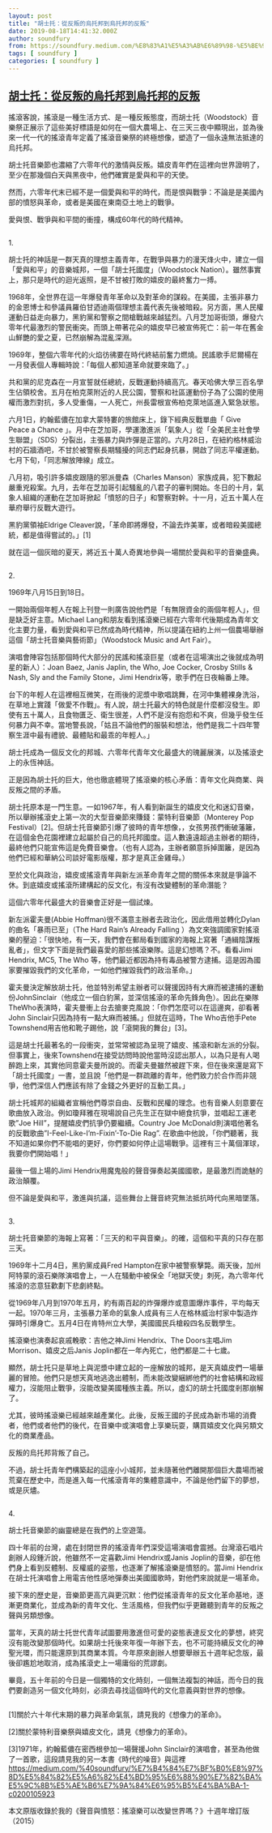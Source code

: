 ```yaml
---
layout: post
title: "胡士托：從反叛的烏托邦到烏托邦的反叛"
date: 2019-08-18T14:41:32.000Z
author: soundfury
from: https://soundfury.medium.com/%E8%83%A1%E5%A3%AB%E6%89%98-%E5%BE%9E%E5%8F%8D%E5%8F%9B%E7%9A%84%E7%83%8F%E6%89%98%E9%82%A6%E5%88%B0%E7%83%8F%E6%89%98%E9%82%A6%E7%9A%84%E5%8F%8D%E5%8F%9B-fe711a78c7a3?source=rss-37ea7441b075------2
tags: [ soundfury ]
categories: [ soundfury ]
---
```

<!--1566139292000-->
[胡士托：從反叛的烏托邦到烏托邦的反叛](https://soundfury.medium.com/%E8%83%A1%E5%A3%AB%E6%89%98-%E5%BE%9E%E5%8F%8D%E5%8F%9B%E7%9A%84%E7%83%8F%E6%89%98%E9%82%A6%E5%88%B0%E7%83%8F%E6%89%98%E9%82%A6%E7%9A%84%E5%8F%8D%E5%8F%9B-fe711a78c7a3?source=rss-37ea7441b075------2)
------

<div>
<p>搖滾客說，搖滾是一種生活方式、是一種反叛態度，而胡士托（Woodstock）音樂祭正展示了這些美好標語是如何在一個大農場上、在三天三夜中顯現出，並為後來一代一代的搖滾青年定義了搖滾音樂祭的終極想像，塑造了一個永遠無法抵達的烏托邦。</p><p>胡士托音樂節也濃縮了六零年代的激情與反叛。嬉皮青年們在這裡向世界證明了，至少在那幾個白天與黑夜中，他們確實是愛與和平的天使。</p><p>然而，六零年代末已經不是一個愛與和平的時代，而是恨與戰爭：不論是是美國內部的憤怒與革命，或者是美國在東南亞土地上的戰爭。</p><p>愛與恨、戰爭與和平間的衝撞，構成60年代的時代精神。</p><figure><img alt="" src="https://cdn-images-1.medium.com/max/1024/1*kT4XjrukvlQk8dN-pGw1Ag.jpeg" /></figure><p>1.</p><p>胡士托的神話是一群天真的理想主義青年，在戰爭與暴力的漫天烽火中，建立一個「愛與和平」的音樂城邦，一個「胡士托國度」（Woodstock Nation）。雖然事實上，那只是時代的迴光返照，是不甘被打敗的嬉皮的最終奮力一搏。</p><p>1968年，全世界在這一年爆發青年革命以及對革命的謀殺。在美國，主張非暴力的金恩博士和參議員羅伯甘迺迪兩個理想主義代表先後被暗殺。另方面，黑人民權運動日益走向暴力，黑豹黨和警察之間槍戰越來越猛烈。八月芝加哥街頭，爆發六零年代最激烈的警民衝突。而頭上帶著花朵的嬉皮早已被宣佈死亡：前一年在舊金山鮮艷的愛之夏，已然崩解為混亂深淵。</p><p>1969年，整個六零年代的火焰彷彿要在時代終結前奮力燃燒。民謠歌手尼爾楊在一月發表個人專輯時說：「每個人都知道革命就要來臨了。」</p><p>共和黨的尼克森在一月宣誓就任總統，反戰運動持續高亢。春天哈佛大學三百名學生佔領校舍。五月在柏克萊附近的人民公園，警察和社區運動份子為了公園的使用權而激烈對抗，多人受重傷，一人死亡，州長雷根宣佈柏克萊地區進入緊急狀態。</p><p>六月1日，約翰藍儂在加拿大蒙特婁的旅館床上，錄下經典反戰單曲「 Give Peace a Chance 」。月中在芝加哥，學運激進派「氣象人」從「全美民主社會學生聯盟」（SDS）分裂出，主張暴力與炸彈是正當的。六月28日，在紐約格林威治村的石牆酒吧，不甘於被警察長期騷擾的同志們起身抗暴，開啟了同志平權運動。七月下旬，「同志解放陣線」成立。</p><p>八月初，吸引許多嬉皮跟隨的邪派曼森（Charles Manson）家族成員，犯下數起嚴重兇殺案。九月，去年在芝加哥引起騷亂的八君子的審判開始。冬日的十月，氣象人組織的運動在芝加哥掀起「憤怒的日子」和警察對幹。十一月，近五十萬人在華府舉行反戰大遊行。</p><p>黑豹黨領袖Eldrige Cleaver說，「革命即將爆發，不論去炸美軍，或者暗殺美國總統，都是值得嘗試的。」[1]</p><p>就在這一個灰暗的夏天，將近五十萬人奇異地參與一場關於愛與和平的音樂盛典。</p><figure><img alt="" src="https://cdn-images-1.medium.com/max/800/1*Ue3ra3PrAMl9iGl_s9aLVw.jpeg" /></figure><p>2.</p><p>1969年八月15日到18日。</p><p>一開始兩個年輕人在報上刊登一則廣告說他們是「有無限資金的兩個年輕人」，但是缺乏好主意。Michael Lang和朋友看到搖滾樂已經在六零年代後期成為青年文化主要力量，看到愛與和平已然成為時代精神，所以提議在紐約上州一個農場舉辦這個「胡士托音樂與藝術節」（Woodstock Music and Art Fair）。</p><p>演唱會陣容包括那個時代大部分的民謠和搖滾巨星（或者在這場演出之後就成為明星的新人）：Joan Baez, Janis Japlin, the Who, Joe Cocker, Crosby Stills &amp; Nash, Sly and the Family Stone，Jimi Hendrix等，歌手們在日夜輪番上陣。</p><p>台下的年輕人在這裡相互微笑，在雨後的泥漿中歌唱跳舞，在河中集體裸身洗浴，在草地上實踐「做愛不作戰」。有人說，胡士托最大的特色就是什麼都沒發生。即使有五十萬人，且食物匱乏、衛生很差，人們不是沒有抱怨和不爽，但幾乎發生任何暴力與不幸。當地警長說，「姑且不論他們的服裝和想法，他們是我二十四年警察生涯中最有禮貌、最體貼和最乖的年輕人。」</p><p>胡士托成為一個反文化的邦城、六零年代青年文化最盛大的瑰麗展演，以及搖滾史上的永恆神話。</p><p>正是因為胡士托的巨大，他也徹底體現了搖滾樂的核心矛盾：青年文化與商業、與反叛之間的矛盾。</p><p>胡士托原本是一門生意。一如1967年，有人看到新誕生的嬉皮文化和迷幻音樂，所以舉辦搖滾史上第一次的大型音樂節來賺錢：蒙特利音樂節（Monterey Pop Festival）[2]。但胡士托音樂節引爆了彼時的青年想像，，女孩男孩們衝破藩籬，在這個金色花園裡建立起屬於自己的烏托邦國度。這人數遠遠超過主辦者的期待，最終他們只能宣佈這是免費音樂會。（也有人認為，主辦者願意拆掉圍籬，是因為他們已經和華納公司談好電影版權，那才是真正金雞母。）</p><p>至於文化與政治，嬉皮或搖滾青年與新左派革命青年之間的關係本來就是爭論不休。到底嬉皮或搖滾所建構起的反文化，有沒有改變體制的革命潛能？</p><p>這個六零年代最盛大的音樂會正好是一個試煉。</p><p>新左派霍夫曼(Abbie Hoffman)很不滿意主辦者去政治化，因此借用並轉化Dylan的曲名「暴雨已至」（The Hard Rain’s Already Falling ）為文來強調國家對搖滾樂的壓迫：「很快地，有一天，我們會在郵局看到國家的海報上寫著「通緝陰謀叛亂者」，但文字下面是我們最喜愛的那些搖滾樂隊。這是幻想嗎？不。看看Jimi Hendrix, MC5, The Who 等，他們最近都因為持有毒品被警方逮捕。這是因為國家要摧毀我們的文化革命，一如他們摧毀我們的政治革命。」</p><p>霍夫曼決定解放胡士托，他並特別希望主辦者可以聲援因持有大麻而被逮捕的運動份JohnSinclair（他成立一個白豹黨，並深信搖滾的革命先鋒角色）。因此在樂隊TheWho表演時，霍夫曼衝上台去搶麥克風說：「你們怎麼可以在這邊爽，卻看著John Sinclair只因為持有一點大麻而被捕。」但就在這時，The Who吉他手Pete Townshend用吉他和靴子踢他，說「滾開我的舞台」[3]。</p><p>這是胡士托最著名的一段衝突，並常常被認為呈現了嬉皮、搖滾和新左派的分裂。但事實上，後來Townshend在接受訪問時說他當時沒認出那人，以為只是有人喝醉跑上來，其實他同意霍夫曼所說的。而霍夫曼雖然被趕下來，但在後來還是寫下「胡士托國度」一書，並且說「他們是一群疏離的青年，他們致力於合作而非競爭，他們深信人們應該有除了金錢之外更好的互動工具。」</p><p>胡士托城邦的組織者宣稱他們尊崇自由、反戰和民權的理念。也有音樂人刻意要在歌曲放入政治。例如瓊拜雅在現場說自己先生正在獄中絕食抗爭，並唱起工運老歌”Joe Hill”，提醒嬉皮們抗爭仍要繼續。Country Joe McDonald則演唱他著名的反戰歌曲”I-Feel-Like-I’m-Fixin’-To-Die Rag”. 在歌曲中他說，「你們聽著，我不知道如果你們不能唱的更好，你們要如何停止這場戰爭。這裡有三十萬個渾球，我要你們開始唱！」</p><p>最後一個上場的Jimi Hendrix用魔鬼般的聲音彈奏起美國國歌，是最激烈而詭魅的政治顛覆。</p><p>但不論是愛與和平，激進與抗議，這些舞台上聲音終究無法抵抗時代向黑暗墜落。</p><figure><img alt="" src="https://cdn-images-1.medium.com/max/1024/1*abZUgIObVUT_7l45sfGLJQ.jpeg" /></figure><p>3.</p><p>胡士托音樂節的海報上寫著：「三天的和平與音樂」。的確，這個和平真的只存在那三天。</p><p>1969年十二月4日，黑豹黨成員Fred Hampton在家中被警察擊斃。兩天後，加州阿特蒙的滾石樂隊演唱會上，一人在騷動中被保全「地獄天使」刺死，為六零年代搖滾的恣意狂歡劃下悲劇終點。</p><p>從1969年八月到1970年五月，約有兩百起的炸彈爆炸或意圖爆炸事件，平均每天一起。1970年三月，主張暴力革命的氣象人成員有三人在格林威治村家中製造炸彈時引爆身亡。五月4日在肯特州立大學，美國國民兵槍殺四名反戰學生。</p><p>搖滾樂也演奏起哀戚輓歌：吉他之神Jimi Hendrix、The Doors主唱Jim Morrison、嬉皮之后Janis Joplin都在一年內死亡，他們都是二十七歲。</p><p>顯然，胡士托只是草地上與泥漿中建立起的一座解放的城邦，是天真嬉皮們一場華麗的冒險。他們只是想天真地逃逸出體制，而未能改變綑綁他們的社會結構和政經權力，沒能阻止戰爭，沒能改變美國種族主義。所以，虛幻的胡士托國度剎那崩解了。</p><p>尤其，彼時搖滾樂已經越來越產業化。此後，反叛王國的子民成為新市場的消費者，他們或者他們的後代，在音樂中或演唱會上享樂玩耍，購買嬉皮文化與另類文化的商業產品。</p><p>反叛的烏托邦背叛了自己。</p><p>不過，胡士托青年們構築起的這座小小城邦，並未隨著他們離開那個巨大農場而被荒棄在歷史中，而是進入每一代搖滾青年的集體意識中，不論是他們留下的夢想，或是灰燼。</p><figure><img alt="" src="https://cdn-images-1.medium.com/max/1024/1*pp6QhtTj_zAZqYy-smpssA.jpeg" /></figure><p>4.</p><p>胡士托音樂節的幽靈總是在我們的上空遊蕩。</p><p>四十年前的台灣，處在封閉世界的搖滾青年們深受這場演唱會震撼。台灣滾石唱片創辦人段鍾沂說，他雖然不一定喜歡Jimi Hendrix或Janis Joplin的音樂，卻在他們身上看到反體制、反權威的姿態，也逐漸了解搖滾樂是憤怒的。當Jimi Hendrix在胡士托演唱會上用電吉他性感地彈奏出美國國歌時，對他們來說就是一場革命。</p><p>接下來的歷史是，音樂節更高亢與更沉默：他們從搖滾青年的反文化革命基地，逐漸更商業化，並成為新的青年文化、生活風格，但我們似乎更難聽到青年的反叛之聲與另類想像。</p><p>當年，天真的胡士托世代青年試圖要用激進但可愛的姿態表達反文化的夢想，終究沒有能改變那個時代。如果胡士托後來年復一年辦下去，也不可能持續反文化的神聖光環，而只能還原到其商業本質。今年原來創辦人想要舉辦五十週年紀念版，最後卻尷尬地取消，成為搖滾史上一場庸俗的荒謬劇。</p><p>畢竟，五十年前的今日是一個獨特的文化時刻，一個無法複製的神話，而今日的我們要創造另一個文化時刻，必須去尋找這個時代的文化意義與對世界的想像。</p><figure><img alt="" src="https://cdn-images-1.medium.com/max/800/1*a61jz7vPDkHk-qWmU8onDQ.jpeg" /></figure><p>[1]關於六十年代末期的暴力與革命氣氛，請見我的《想像力的革命》。</p><p>[2]關於蒙特利音樂祭與嬉皮文化，請見《想像力的革命》。</p><p>[3]1971年，約翰藍儂在密西根參加一場聲援John Sinclair的演唱會，甚至為他做了一首歌，這段請見我的另一本書《時代的噪音》與這裡 <a href="https://medium.com/%40soundfury/%E7%B4%84%E7%BF%B0%E8%97%8D%E5%84%82%E5%A6%82%E4%BD%95%E6%88%90%E7%82%BA%E5%9C%8B%E5%AE%B6%E7%9A%84%E6%95%B5%E4%BA%BA-1-c0200105923">https://medium.com/%40soundfury/%E7%B4%84%E7%BF%B0%E8%97%8D%E5%84%82%E5%A6%82%E4%BD%95%E6%88%90%E7%82%BA%E5%9C%8B%E5%AE%B6%E7%9A%84%E6%95%B5%E4%BA%BA-1-c0200105923</a></p><p>本文原版收錄於我的《聲音與憤怒：搖滾樂可以改變世界嗎？》十週年增訂版（2015）</p><img src="https://medium.com/_/stat?event=post.clientViewed&referrerSource=full_rss&postId=fe711a78c7a3" width="1" height="1" alt="">
</div>

